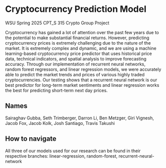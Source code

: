 # Cryptocurrency Prediction Model
WSU Spring 2025 CPT_S 315 Crypto Group Project


Cryptocurrency has gained a lot of attention over the past few years due to the potential to make substantial financial returns. However, predicting cryptocurrency prices is extremely challenging due to the nature of the market. It is extremely complex and dynamic, and we are using a machine learning-based cryptocurrency price predictor that uses historical price data, technical indicators, and spatial analysis to improve forecasting accuracy. Through our implementation of recurrent neural networks, random forest regressors, and linear regression models, we were accurately able to predict the market trends and prices of various highly traded cryptocurrencies. Our testing shows that a recurrent neural network is our best predictor for long-term market sentiments and linear regression works the best for predicting short-term next day prices. 
 
## Names
Sairaghav Gubba, Seth Trimberger, Darron Li, Ben Metzger, Giri Vignesh, Jacob Fox, Jacob Kolk, Josh Santiago, Travis Takushi
## How to navigate
All three of our models used for our research can be found in their respective branches: linear-regression, random-forest, recurrent-neural-network
